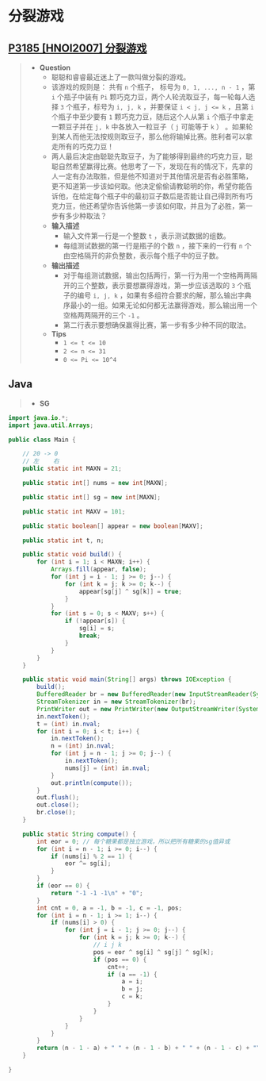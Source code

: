 # 分裂游戏

## [P3185 [HNOI2007] 分裂游戏](https://www.luogu.com.cn/problem/P3185)

> - **Question**
>   - 聪聪和睿睿最近迷上了一款叫做分裂的游戏。
>   - 该游戏的规则是： 共有 `n` 个瓶子， 标号为 `0, 1, ..., n - 1` ，第 `i` 个瓶子中装有 `Pi` 颗巧克力豆，两个人轮流取豆子，每一轮每人选择 `3` 个瓶子，标号为 `i, j, k` ，并要保证 `i < j, j <= k` ，且第 `i` 个瓶子中至少要有 `1` 颗巧克力豆，随后这个人从第 `i` 个瓶子中拿走一颗豆子并在 `j, k` 中各放入一粒豆子（ `j` 可能等于 `k` ） 。如果轮到某人而他无法按规则取豆子，那么他将输掉比赛。胜利者可以拿走所有的巧克力豆！
>   - 两人最后决定由聪聪先取豆子，为了能够得到最终的巧克力豆，聪聪自然希望赢得比赛。他思考了一下，发现在有的情况下，先拿的人一定有办法取胜，但是他不知道对于其他情况是否有必胜策略，更不知道第一步该如何取。他决定偷偷请教聪明的你，希望你能告诉他，在给定每个瓶子中的最初豆子数后是否能让自己得到所有巧克力豆，他还希望你告诉他第一步该如何取，并且为了必胜，第一步有多少种取法？
>   - **输入描述**
>     - 输入文件第一行是一个整数 `t` ，表示测试数据的组数。
>     - 每组测试数据的第一行是瓶子的个数 `n` ，接下来的一行有 `n` 个由空格隔开的非负整数，表示每个瓶子中的豆子数。
>   - **输出描述**
>     - 对于每组测试数据，输出包括两行，第一行为用一个空格两两隔开的三个整数，表示要想赢得游戏，第一步应该选取的 `3` 个瓶子的编号 `i, j, k` ，如果有多组符合要求的解，那么输出字典序最小的一组。如果无论如何都无法赢得游戏，那么输出用一个空格两两隔开的三个 `-1` 。
>     - 第二行表示要想确保赢得比赛，第一步有多少种不同的取法。
>   - **Tips**
>     - `1 <= t <= 10`
>     - `2 <= n <= 31`
>     - `0 <= Pi <= 10^4`

## Java

> - **SG**

```java
import java.io.*;
import java.util.Arrays;

public class Main {

    // 20 -> 0
    // 左    右
    public static int MAXN = 21;

    public static int[] nums = new int[MAXN];

    public static int[] sg = new int[MAXN];

    public static int MAXV = 101;

    public static boolean[] appear = new boolean[MAXV];

    public static int t, n;

    public static void build() {
        for (int i = 1; i < MAXN; i++) {
            Arrays.fill(appear, false);
            for (int j = i - 1; j >= 0; j--) {
                for (int k = j; k >= 0; k--) {
                    appear[sg[j] ^ sg[k]] = true;
                }
            }
            for (int s = 0; s < MAXV; s++) {
                if (!appear[s]) {
                    sg[i] = s;
                    break;
                }
            }
        }
    }

    public static void main(String[] args) throws IOException {
        build();
        BufferedReader br = new BufferedReader(new InputStreamReader(System.in));
        StreamTokenizer in = new StreamTokenizer(br);
        PrintWriter out = new PrintWriter(new OutputStreamWriter(System.out));
        in.nextToken();
        t = (int) in.nval;
        for (int i = 0; i < t; i++) {
            in.nextToken();
            n = (int) in.nval;
            for (int j = n - 1; j >= 0; j--) {
                in.nextToken();
                nums[j] = (int) in.nval;
            }
            out.println(compute());
        }
        out.flush();
        out.close();
        br.close();
    }

    public static String compute() {
        int eor = 0; // 每个糖果都是独立游戏，所以把所有糖果的sg值异或
        for (int i = n - 1; i >= 0; i--) {
            if (nums[i] % 2 == 1) {
                eor ^= sg[i];
            }
        }
        if (eor == 0) {
            return "-1 -1 -1\n" + "0";
        }
        int cnt = 0, a = -1, b = -1, c = -1, pos;
        for (int i = n - 1; i >= 1; i--) {
            if (nums[i] > 0) {
                for (int j = i - 1; j >= 0; j--) {
                    for (int k = j; k >= 0; k--) {
                        // i j k
                        pos = eor ^ sg[i] ^ sg[j] ^ sg[k];
                        if (pos == 0) {
                            cnt++;
                            if (a == -1) {
                                a = i;
                                b = j;
                                c = k;
                            }
                        }
                    }
                }
            }
        }
        return (n - 1 - a) + " " + (n - 1 - b) + " " + (n - 1 - c) + "\n" + cnt;
    }

}
```
